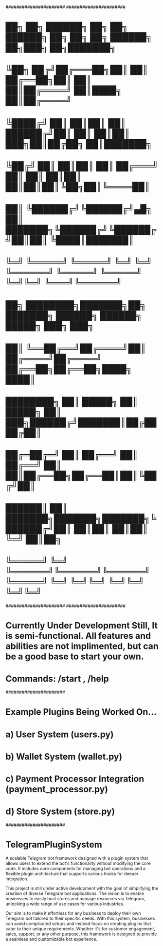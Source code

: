 ######################
######################
#  ██╗   ██╗ ██████╗ ██╗   ██╗       ██████╗ ██╗     ██╗   ██╗ ██████╗ ██╗███╗   ██╗███████╗    
#  ╚██╗ ██╔╝██╔═══██╗██║   ██║       ██╔══██╗██║     ██║   ██║██╔════╝ ██║████╗  ██║██╔════╝    
#   ╚████╔╝ ██║   ██║██║   ██║       ██████╔╝██║     ██║   ██║██║  ███╗██║██╔██╗ ██║███████╗    
#    ╚██╔╝  ██║   ██║██║   ██║       ██╔═══╝ ██║     ██║   ██║██║   ██║██║██║╚██╗██║╚════██║    
#     ██║   ╚██████╔╝╚██████╔╝▄█╗    ██║     ███████╗╚██████╔╝╚██████╔╝██║██║ ╚████║███████║    
#     ╚═╝    ╚═════╝  ╚═════╝ ╚═╝    ╚═╝     ╚══════╝ ╚═════╝  ╚═════╝ ╚═╝╚═╝  ╚═══╝╚══════╝    
#     ██╗       ████████╗███████╗██╗     ███████╗ ██████╗ ██████╗  █████╗ ███╗   ███╗           
#     ██║       ╚══██╔══╝██╔════╝██║     ██╔════╝██╔════╝ ██╔══██╗██╔══██╗████╗ ████║           
#  ████████╗       ██║   █████╗  ██║     █████╗  ██║  ███╗██████╔╝███████║██╔████╔██║           
#  ██╔═██╔═╝       ██║   ██╔══╝  ██║     ██╔══╝  ██║   ██║██╔══██╗██╔══██║██║╚██╔╝██║           
#  ██████║         ██║   ███████╗███████╗███████╗╚██████╔╝██║  ██║██║  ██║██║ ╚═╝ ██║██╗        
#  ╚═════╝         ╚═╝   ╚══════╝╚══════╝╚══════╝ ╚═════╝ ╚═╝  ╚═╝╚═╝  ╚═╝╚═╝     ╚═╝╚═╝        
######################
######################
# Currently Under Development Still, It is semi-functional. All features and abilities are not implimented, but can be a good base to start your own.
# Commands: /start , /help
######################
# Example Plugins Being Worked On...
# a) User System (users.py)
# b) Wallet System (wallet.py)
# c) Payment Processor Integration (payment_processor.py)
# d) Store System (store.py)
######################


# TelegramPluginSystem
A scalable Telegram bot framework designed with a plugin system that allows users to extend the bot's functionality without modifying the core code. It includes core components for managing bot operations and a flexible plugin architecture that supports various hooks for deeper integration.


This project is still under active development with the goal of simplifying the creation of diverse Telegram bot applications. The vision is to enable businesses to easily host stores and manage resources via Telegram, unlocking a wide range of use cases for various industries.

Our aim is to make it effortless for any business to deploy their own Telegram bot tailored to their specific needs. With this system, businesses can avoid complicated setups and instead focus on creating plugins that cater to their unique requirements. Whether it's for customer engagement, sales, support, or any other purpose, this framework is designed to provide a seamless and customizable bot experience.

